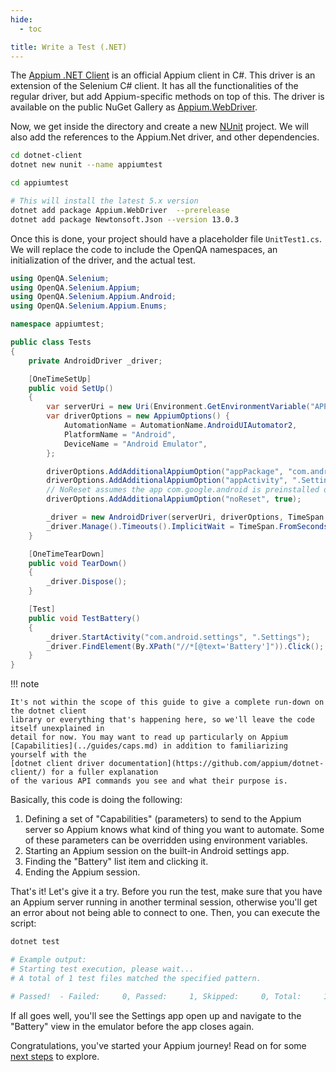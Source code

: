 ```yaml
---
hide:
  - toc

title: Write a Test (.NET)
---
```


The [Appium .NET Client](https://github.com/appium/dotnet-client/) is
an official Appium client in C#. This driver is an extension of the Selenium C# client. It has all the functionalities of the regular driver, but add Appium-specific methods on top of this. The driver is available on the public NuGet Gallery as [Appium.WebDriver](https://www.nuget.org/packages/Appium.WebDriver/).

Now, we get inside the directory and create a new [NUnit](https://nunit.org/) project. We will also add the references to the Appium.Net driver, and other dependencies.

```bash
cd dotnet-client
dotnet new nunit --name appiumtest 

cd appiumtest

# This will install the latest 5.x version
dotnet add package Appium.WebDriver  --prerelease
dotnet add package Newtonsoft.Json --version 13.0.3
```

Once this is done, your project should have a placeholder file `UnitTest1.cs`. We will replace the code to include the OpenQA namespaces, an initialization of the driver, and the actual test.

```C# title="UnitTest1.cs"
using OpenQA.Selenium;
using OpenQA.Selenium.Appium;
using OpenQA.Selenium.Appium.Android;
using OpenQA.Selenium.Appium.Enums;

namespace appiumtest;

public class Tests
{
    private AndroidDriver _driver;

    [OneTimeSetUp]
    public void SetUp()
    {
        var serverUri = new Uri(Environment.GetEnvironmentVariable("APPIUM_HOST") ?? "http://127.0.0.1:4723/");
        var driverOptions = new AppiumOptions() {
            AutomationName = AutomationName.AndroidUIAutomator2,
            PlatformName = "Android",
            DeviceName = "Android Emulator",
        };

        driverOptions.AddAdditionalAppiumOption("appPackage", "com.android.settings");
        driverOptions.AddAdditionalAppiumOption("appActivity", ".Settings");
        // NoReset assumes the app com.google.android is preinstalled on the emulator
        driverOptions.AddAdditionalAppiumOption("noReset", true);

        _driver = new AndroidDriver(serverUri, driverOptions, TimeSpan.FromSeconds(180));
        _driver.Manage().Timeouts().ImplicitWait = TimeSpan.FromSeconds(10);
    }

    [OneTimeTearDown]
    public void TearDown()
    {
        _driver.Dispose();
    }

    [Test]
    public void TestBattery()
    {
        _driver.StartActivity("com.android.settings", ".Settings");
        _driver.FindElement(By.XPath("//*[@text='Battery']")).Click();
    }
}
```

!!! note

    It's not within the scope of this guide to give a complete run-down on the dotnet client
    library or everything that's happening here, so we'll leave the code itself unexplained in
    detail for now. You may want to read up particularly on Appium
    [Capabilities](../guides/caps.md) in addition to familiarizing yourself with the 
    [dotnet client driver documentation](https://github.com/appium/dotnet-client/) for a fuller explanation
    of the various API commands you see and what their purpose is.

Basically, this code is doing the following:

1. Defining a set of "Capabilities" (parameters) to send to the Appium server so Appium knows what
kind of thing you want to automate. Some of these parameters can be overridden using environment variables.
1. Starting an Appium session on the built-in Android settings app.
1. Finding the "Battery" list item and clicking it.
1. Ending the Appium session.

That's it! Let's give it a try. Before you run the test, make sure that you have an Appium server
running in another terminal session, otherwise you'll get an error about not being able to connect
to one. Then, you can execute the script:

```bash
dotnet test

# Example output:
# Starting test execution, please wait...
# A total of 1 test files matched the specified pattern.

# Passed!  - Failed:     0, Passed:     1, Skipped:     0, Total:     1, Duration: 323 ms - appiumtest.dll (net7.0)
```

If all goes well, you'll see the Settings app open up and navigate to the "Battery" view in the emulator before the app closes again.

Congratulations, you've started your Appium journey! Read on for some [next steps](./next-steps.md) to explore.
